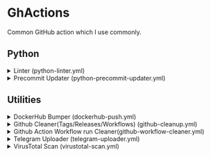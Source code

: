 # GhActions

Common GitHub action which I use commonly.

## Python

<details><summary>Linter (python-linter.yml)</summary>

| Name                    | Input Data Type | Default            | Input Type | Mandatory? | Description                   |
|-------------------------|-----------------|--------------------|------------|------------|-------------------------------|
| `CACHE_DEPENDENCY_PATH` | string          | `requirements.txt` | inputs     | ❎          | Path(s) to requirements file. |
| `PYTHON_VERSION`        | string          | `3.x`              | inputs     | ❎          | Python Version to Use.        |

</details>

<details><summary>Precommit Updater (python-precommit-updater.yml)</summary>

| Name                    | Input Data Type | Default            | Input Type | Required? | Description                                     |
|-------------------------|-----------------|--------------------|------------|-----------|-------------------------------------------------|
| `GH_TOKEN`              | string          | -                  | secrets    | ✅         | [Github Token][GH-TOKEN] to raise Pull Request. |
| `CACHE_DEPENDENCY_PATH` | string          | `requirements.txt` | inputs     | ❎         | Path(s) to requirements file.                   |
| `PYTHON_VERSION`        | string          | `3.x`              | inputs     | ❎         | Python Version to Use.                          |

</details>

## Utilities

<details><summary>DockerHub Bumper (dockerhub-push.yml)</summary>

| Name                 | Input Data Type | Default                 | Input Type | Mandatory? | Description              |
|----------------------|-----------------|-------------------------|------------|------------|--------------------------|
| `DOCKERHUB_USERNAME` | string          | -                       | secrets    | ✅          | Dockerhub Username       |
| `DOCKERHUB_TOKEN`    | string          | -                       | secrets    | ✅          | Dockerhub Password/Token |
| `IMAGE_TAG`          | string          | linux/amd64,linux/arm64 | inputs     | ❎          | Tage for image           |
| `PLATFORMS`          | string          | <YourRepoName>:latest   | inputs     | ❎          | Platforms to build for   |

</details>

<details><summary>Github Cleaner(Tags/Releases/Workflows) (github-cleanup.yml)</summary>

| Name                      | Input Data Type | Default           | Input Type | Mandatory? | Description                                                |
|---------------------------|-----------------|-------------------|------------|------------|------------------------------------------------------------|
| `GH_TOKEN`                | string          | -                 | secrets    | ✅          | [Github Token][GH-TOKEN]                                   |
| `GITHUB_REPOSITORY`       | string          | Your Current Repo | inputs     | ❎          | Github Repo to cleanup workflow runs                       |
| `RELEASE_CLEANUP_PATTERN` | string          | [\s\S]*           | inputs     | ❎          | Release patterns to delete. (Remove everything by default) |

</details>

<details><summary>Github Action Workflow run Cleaner(github-workflow-cleaner.yml)</summary>

| Name                      | Input Data Type | Default           | Input Type | Mandatory? | Description                                                |
|---------------------------|-----------------|-------------------|------------|------------|------------------------------------------------------------|
| `GH_TOKEN`                | string          | -                 | secrets    | ✅          | [Github Token][GH-TOKEN]                                   |
| `GITHUB_REPOSITORY`       | string          | Your Current Repo | inputs     | ❎          | Github Repo to cleanup workflow runs                       |

</details>

<details><summary>Telegram Uploader (telegram-uploader.yml)</summary>

| Name                          | Input Data Type | Default                                                      | Input Type | Mandatory? | Description                                        |
|-------------------------------|-----------------|--------------------------------------------------------------|------------|------------|----------------------------------------------------|
| `TELEGRAM_API_ID`             | number          | -                                                            | secrets    | ✅          | API ID from [Telegram][TELEGRAM-TOKEN]             |
| `TELEGRAM_API_HASH`           | string          | -                                                            | secrets    | ✅          | API HASH from [Telegram][TELEGRAM-TOKEN]           |
| `TELEGRAM_BOT_TOKEN`          | string          | -                                                            | secrets    | ✅          | Bot Token from [Telegram][BOT-TOKEN]               |
| `TELEGRAM_CHAT_ID`            | number          | -                                                            | secrets    | ✅          | CHAT ID from [Telegram][CHAT-ID]                   |
| `STICKER_ID`                  | string          | -                                                            | secrets    | ✅          | STICKER ID from Telegram.                          |
| `CHANGELOG_GITHUB_REPOSITORY` | string          | Your own repo                                                | secrets    | ❎          | GitHub Repo for changelog URL.                     |
| `DOWNLOAD_GITHUB_REPOSITORY`  | string          | Your own repo                                                | secrets    | ❎          | GitHub Repo to download assets for upload.         |
| `ASSETS_PATTERN`              | string          | .* (Upload everything)                                       | secrets    | ❎          | Regex pattern for GitHub assets                    |
| `SEND_MESSAGE`                | boolean         | True                                                         | secrets    | ❎          | Whether to send message before uploading assets    |
| `SEND_STICKER`                | boolean         | False                                                        | secrets    | ❎          | Whether to send sticker before uploading assets    |
| `MESSAGE`                     | string          | New Release(s)🥳 See Changelog `CHANGELOG_GITHUB_REPOSITORY` | secrets    | ❎          | Message which will be sent before uploading assets |

</details>

<details><summary>VirusTotal Scan (virustotal-scan.yml)</summary>

| Name           | Input Data Type | Default | Input Type | Mandatory? | Description                                    |
|----------------|-----------------|---------|------------|------------|------------------------------------------------|
| `GITHUB_TOKEN` | string          | -       | secrets    | ✅          | [Github Token][GH-TOKEN] to edit Release info. |
| `VT_API_KEY`   | string          | -       | secrets    | ✅          | Virus Total API Key.                           |
| `FILES`        | string          | -       | inputs     | ✅          | Files to Scan.                                 |
| `REQUEST_RATE` | number          | -       | inputs     | ❎          | Rate Limit for Virus Total API.                |

</details>

[GH-TOKEN]: https://github.com/settings/tokens

[TELEGRAM-TOKEN]: https://my.telegram.org/apps

[BOT-TOKEN]: https://t.me/BotFather

[CHAT-ID]: https://t.me/username_to_id_bot
